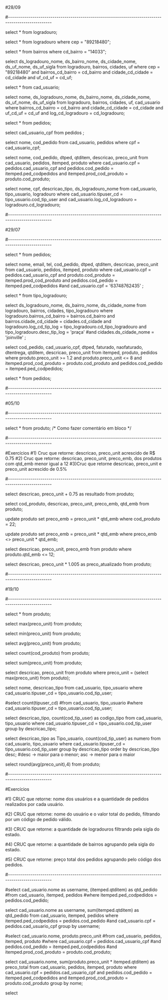 #28/09

#---------------------------------------------------------------------------------------------------

select * from logradouro;

select * from logradouro where cep = "89218480";

select * from bairros where cd_bairro = "14033";

select ds_logradouro_nome, ds_bairro_nome, ds_cidade_nome, ds_uf_nome, ds_uf_sigla
from logradouro, bairros, cidades, uf
where cep = "89218480" and 
bairros_cd_bairro = cd_bairro and 
cidade_cd_cidade = cd_cidade and
uf_cd_uf = cd_uf;

select * from cad_usuario;

select nome, ds_logradouro_nome, ds_bairro_nome, ds_cidade_nome, ds_uf_nome, ds_uf_sigla
from logradouro, bairros, cidades, uf, cad_usuario
where
bairros_cd_bairro = cd_bairro and 
cidade_cd_cidade = cd_cidade and
uf_cd_uf = cd_uf and
log_cd_logradouro = cd_logradouro;

select * from pedidos;

select cad_usuario_cpf from pedidos
;

select nome, cod_pedido from cad_usuario, pedidos
where
cpf = cad_usuario_cpf;

select nome, cod_pedido, dtped, qtditem, descricao, preco_unit 
from cad_usuario, pedidos, itemped, produto
where cad_usuario.cpf = pedidos.cad_usuario_cpf and
pedidos.cod_pedido = itemped.ped_codpedidos and
itemped.prod_cod_produto = produto.cod_produto;

select nome, cpf, descricao_tipo, ds_logradouro_nome 
from cad_usuario, tipo_usuario, logradouro
where cad_usuario.tipuser_cd = tipo_usuario.cod_tip_user 
and cad_usuario.log_cd_logradouro = logradouro.cd_logradouro;

#---------------------------------------------------------------------------------------------------

#29/07

#---------------------------------------------------------------------------------------------------

select * from pedidos;

select nome, email, tel, cod_pedido, dtped, qtditem, descricao, preco_unit 
from cad_usuario, pedidos, itemped, produto
where cad_usuario.cpf = pedidos.cad_usuario_cpf
and produto.cod_produto = itemped.prod_cod_produto
and pedidos.cod_pedido = itemped.ped_codpedidos
#and cad_usuario.cpf = '63748762435'
;

select * from tipo_logradouro;

select ds_logradouro_nome, ds_bairro_nome, ds_cidade_nome
from logradouro, bairros, cidades, tipo_logradouro
where logradouro.bairros_cd_bairro = bairros.cd_bairro
and bairros.cidade_cd_cidade = cidades.cd_cidade
and logradouro.log_cd_tip_log = tipo_logradouro.cd_tipo_logradouro 
and tipo_logradouro.desc_tip_log = 'praça'
#and cidades.ds_cidade_nome = 'joinville'
;

select cod_pedido, cad_usuario_cpf, dtped, faturado, naofaturado, dtentrega, qtditem, descricao, preco_unit
from itemped, produto, pedidos
where produto.preco_unit >= 1.2
and produto.preco_unit <= 8
and itemped.prod_cod_produto = produto.cod_produto
and pedidos.cod_pedido = itemped.ped_codpedidos;

select * from pedidos;

#---------------------------------------------------------------------------------------------------

#05/10

#---------------------------------------------------------------------------------------------------

select * from produto; /* Como fazer comentário em bloco */

#---------------------------------------------------------------------------------------------------

#Exercícios
#1) Cruc que retorne: descricao, preco_unit acrescido de R$ 0.75
#2) Cruc que retorne: descricao, preco_unit, preco_emb, dos produtos com qtd_emb menor igual a 12
#3)Cruc que retorne descricao, preco_unit e preco_unit acrescido de 0.5%

#---------------------------------------------------------------------------------------------------

select descricao, preco_unit + 0.75 as resultado from produto;

select cod_produto, descricao, preco_unit, preco_emb, qtd_emb
from produto;

update produto set preco_emb = preco_unit * qtd_emb where cod_produto = 22;		

update produto set preco_emb = preco_unit * qtd_emb
where preco_emb <> preco_unit * qtd_emb;																																																				

select descricao, preco_unit, preco_emb
from produto
where produto.qtd_emb <= 12;

select descricao, preco_unit * 1.005 as preco_atualizado
from produto;

#---------------------------------------------------------------------------------------------------

#19/10

#---------------------------------------------------------------------------------------------------

select * from produto;

select max(preco_unit) from produto;

select min(preco_unit) from produto;

select avg(preco_unit) from produto;

select count(cod_produto) from produto;

select sum(preco_unit) from produto;

select descricao, preco_unit 
from produto
where preco_unit = (select max(preco_unit) from produto);

select nome, descricao_tipo
from cad_usuario, tipo_usuario
where cad_usuario.tipuser_cd = tipo_usuario.cod_tip_user;

#select count(tipuser_cd)
#from cad_usuario, tipo_usuario
#where cad_usuario.tipuser_cd = tipo_usuario.cod_tip_user;

select descricao_tipo, count(cod_tip_user) as codigo_tipo
from cad_usuario, tipo_usuario
where cad_usuario.tipuser_cd = tipo_usuario.cod_tip_user
group by descricao_tipo;

select descricao_tipo as Tipo_usuario, count(cod_tip_user) as numero
from cad_usuario, tipo_usuario
where cad_usuario.tipuser_cd = tipo_usuario.cod_tip_user
group by descricao_tipo order by descricao_tipo desc; #desc -> maior para o menor; asc -> menor para o maior

select round(avg(preco_unit),4) from produto;

#---------------------------------------------------------------------------------------------------

#Exercícios

#1) CRUC que retorne: nome dos usuários e a quantidade de pedidos realizados por cada usuário.

#2) CRUC que retorne: nome do usuário e o valor total do pedido, filtrando por um código de pedido válido.

#3) CRUC que retorne: a quantidade de logradouros filtrando pela sigla do estado.

#4) CRUC que retorne: a quantidade de bairros agrupando pela sigla do estado.

#5) CRUC que retorne: preço total dos pedidos agrupando pelo código dos pedidos.

#---------------------------------------------------------------------------------------------------

#select cad_usuario.nome as username, (itemped.qtditem) as qtd_pedido
#from cad_usuario, itemped, pedidos
#where itemped.ped_codpedidos = pedidos.cod_pedido;

select cad_usuario.nome as username, sum(itemped.qtditem) as qtd_pedido
from cad_usuario, itemped, pedidos
where itemped.ped_codpedidos = pedidos.cod_pedido
#and cad_usuario.cpf =  pedidos.cad_usuario_cpf
group by username;

#select cad_usuario.nome, produto.preco_unit
#from cad_usuario, pedidos, itemped, produto
#where cad_usuario.cpf = pedidos.cad_usuario_cpf
#and pedidos.cod_pedido = itemped.ped_codpedidos
#and itemped.prod_cod_produto = produto.cod_produto;

select cad_usuario.nome, sum(produto.preco_unit * itemped.qtditem) as preco_total
from cad_usuario, pedidos, itemped, produto
where cad_usuario.cpf = pedidos.cad_usuario_cpf
and pedidos.cod_pedido = itemped.ped_codpedidos
and itemped.prod_cod_produto = produto.cod_produto
group by nome;

select



